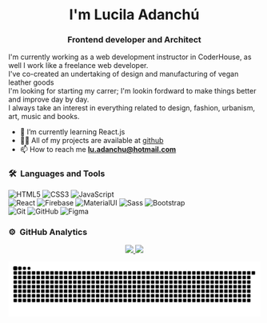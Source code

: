 <h1 align="center">I'm Lucila Adanchú</h1>
<h3 align="center">Frontend developer and Architect</h3>

<p>I'm currently working as a web development instructor in CoderHouse, as well I work like a freelance web developer. <br/> 
I've co-created an undertaking of design and manufacturing of vegan leather goods <br/> I'm looking for starting my carrer; I'm lookin fordward to make things better and improve day by day. <br/>
I always take an interest in everything related to design, fashion, urbanism, art, music and books.</p>


- 🌱 I’m currently learning React.js
- 👨‍💻 All of my projects are available at [github](https://github.com/Luadanchu?tab=repositories)
- 📫 How to reach me **lu.adanchu@hotmail.com**


### 🛠 &nbsp;Languages and Tools

![HTML5](https://img.shields.io/badge/-HTML5-%23E44D27?style=for-the-badge&logo=html5&logoColor=ffffff)
![CSS3](https://img.shields.io/badge/-CSS3-%231572B6?style=for-the-badge&logo=css3)
![JavaScript](https://img.shields.io/badge/-JavaScript-%23F7DF1C?style=for-the-badge&logo=javascript&logoColor=000000&labelColor=%23F7DF1C&color=%23FFCE5A)
<br>
![React](https://img.shields.io/badge/react%20-%2320232a.svg?&style=for-the-badge&logo=react&logoColor=%2361DAFB)
![Firebase](https://img.shields.io/badge/firebase-ffca28?style=for-the-badge&logo=firebase&logoColor=black)
![MaterialUI](https://img.shields.io/badge/Material%20UI-007FFF?style=for-the-badge&logo=mui&logoColor=white)
![Sass](https://img.shields.io/badge/-Sass-%23CC6699?style=for-the-badge&logo=sass&logoColor=ffffff)
![Bootstrap](https://img.shields.io/badge/bootstrap-%23563D7C.svg?style=for-the-badge&logo=bootstrap&logoColor=white)
<br>
![Git](https://img.shields.io/badge/-Git-%23F05032?style=for-the-badge&logo=git&logoColor=%23ffffff)
![GitHub](https://img.shields.io/badge/-GitHub-181717?style=for-the-badge&logo=github)
![Figma](https://img.shields.io/badge/figma-%23F24E1E.svg?style=for-the-badge&logo=figma&logoColor=white)


### ⚙️ &nbsp;GitHub Analytics

<p align="center">
<a href="https://github.com/Luadanchu">
  <img height="180em" src="https://github-readme-stats-eight-theta.vercel.app/api?username=Luadanchu&show_icons=true&theme=algolia&include_all_commits=true&count_private=true"/>
  <img height="180em" src="https://github-readme-stats-eight-theta.vercel.app/api/top-langs/?username=Luadanchu&layout=compact&langs_count=8&theme=algolia"/>
</a>
</p>

![Snake animation](https://github.com/Luadanchu/Luadanchu/blob/main/github-contribution-grid-snake.svg)
<!--
**Luadanchu/Luadanchu** is a ✨ _special_ ✨ repository because its `README.md` (this file) appears on your GitHub profile.

